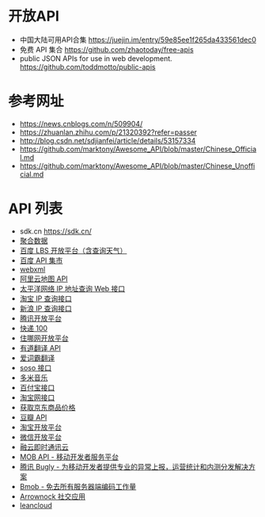 # 开放API

- 中国大陆可用API合集 <https://juejin.im/entry/59e85ee1f265da433561dec0>
- 免费 API 集合 <https://github.com/zhaotoday/free-apis>
- public JSON APIs for use in web development. <https://github.com/toddmotto/public-apis>

# 参考网址

- <https://news.cnblogs.com/n/509904/>
- <https://zhuanlan.zhihu.com/p/21320392?refer=passer>
- <http://blog.csdn.net/sdjianfei/article/details/53157334>
- <https://github.com/marktony/Awesome_API/blob/master/Chinese_Official.md>
- <https://github.com/marktony/Awesome_API/blob/master/Chinese_Unofficial.md>

# API 列表

- sdk.cn <https://sdk.cn/>
- [聚合数据](https://www.juhe.cn/)
- [百度 LBS 开放平台（含查询天气）](http://developer.baidu.com/map/carapi-7.htm)
- [百度 API 集市](http://apistore.baidu.com/astore/classificationservicelist.html)
- [webxml](http://www.webxml.com.cn/zh_cn/index.aspx)
- [阿里云地图 API](http://gc.ditu.aliyun.com/jsdoc/)
- [太平洋网络 IP 地址查询 Web 接口](http://whois.pconline.com.cn/)
- [淘宝 IP 查询接口](http://ip.taobao.com/service/getIpInfo.php?ip=117.89.35.58)
- [新浪 IP 查询接口](http://int.dpool.sina.com.cn/iplookup/iplookup.php?format=json&ip=117.89.35.58)
- [腾讯开放平台](http://wiki.open.qq.com/wiki/API%E6%96%87%E6%A1%A3)
- [快递 100](https://www.kuaidi100.com/openapi/)
- [住哪网开放平台](http://open.zhuna.cn/)
- [有道翻译 API](http://fanyi.youdao.com/openapi)
- [爱词霸翻译](http://dict-co.iciba.com/search.php?word=hello)
- [soso 接口](http://cgi.music.soso.com/fcgi-bin/fcg_search_xmldata.q?source=10&w=%E5%90%8E%E6%9D%A5&perpage=1&ie=utf-8)
- [多米音乐](http://v5.pc.duomi.com/search-ajaxsearch-searchall?kw=%E9%98%B3%E5%85%89%E6%80%BB%E5%9C%A8%E9%A3%8E%E9%9B%A8%E5%90%8E)
- [百付宝接口](https://www.baifubao.com/callback?cmd=1059&callback=phone&phone=13950442340)
- [淘宝网接口](https://tcc.taobao.com/cc/json/mobile_tel_segment.htm?tel=13950442340)
- [获取京东商品价格](http://p.3.cn/prices/mgets?skuIds=J_2938299&type=1)
- [豆瓣 API](https://developers.douban.com/wiki/?title=guide)
- [淘宝开放平台](http://open.taobao.com/)
- [微信开放平台](https://open.weixin.qq.com/)
- [融云即时通讯云](http://www.rongcloud.cn/)
- [MOB API - 移动开发者服务平台](http://www.mob.com/#/)
- [腾讯 Bugly - 为移动开发者提供专业的异常上报，运营统计和内测分发解决方案](https://bugly.qq.com/v2/)
- [Bmob - 免去所有服务器端编码工作量](http://www.bmob.cn/)
- [Arrownock 社交应用](http://docs.arrownock.com/)
- [leancloud](https://leancloud.cn/docs/index.html)
